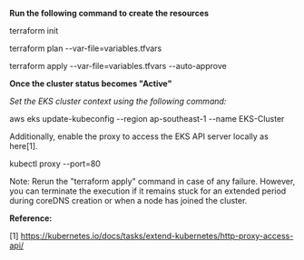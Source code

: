 
**Run the following command to create the resources**

terraform init

terraform plan --var-file=variables.tfvars

terraform apply --var-file=variables.tfvars --auto-approve

**Once the cluster status becomes "Active"**

*Set the EKS cluster context using the following command:*

aws eks update-kubeconfig --region ap-southeast-1 --name EKS-Cluster

Additionally, enable the proxy to access the EKS API server locally as here[1].

kubectl proxy --port=80

Note: Rerun the "terraform apply" command in case of any failure. However, you can terminate the execution if it remains stuck for an extended period during coreDNS creation or when a node has joined the cluster.

**Reference:**

[1] https://kubernetes.io/docs/tasks/extend-kubernetes/http-proxy-access-api/

